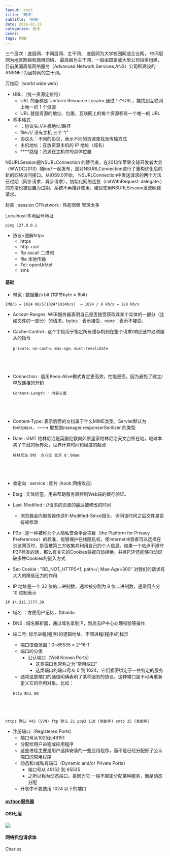 ```yaml
---
layout: post
title: '网络'
subtitle: '网络'
date: 2016-01-15
categories: 技术
cover: 
tags: 网络
---
```


三个层次：底层网、中间层网、主干网，
底层网为大学校园网或企业网，
中间层网为地区网络和商用网络，
最高层为主干网，一般由国家或大型公司投资组建，目前美国高级网络服务（Advanced Network Services,ANS）公司所建设的ANSNET为因特网的主干网。

万维网（world wide web）

* URL:（统一资源定位符）
    * URL 的全称是 Uniform Resource Locator 通过 1 个URL，能找到互联网上唯一的 1 个资源
    * URL 就是资源的地址、位置，互联网上的每个资源都有一个唯一的 URL
* 基本格式
    * ：协议头://主机地址/路径
    * file:/// 没有主机 三个 “/"  
    * 协议头：不同的协议，表示不同的资源查找及传输方式
    * 主机地址：存放资源主机的 IP 地址（域名）
    * ****路径：资源在主机中的具体位置

NSURLSession是NSURLConnection 的替代者，在2013年苹果全球开发者大会（WWDC2013）随ios7一起发布，是对NSURLConnection进行了重构优化后的新的网络访问接口。从iOS9.0开始， NSURLConnection中发送请求的两个方法已过期（同步请求，异步请求），初始化网络连接（initWithRequest: delegate:）的方法也被设置为过期，系统不再推荐使用，建议使用NSURLSession发送网络请求。

封装 : session 
CFNetwork : 性能很强  管理太多  

Localhost:本地回环地址

<pre><code class="language-objectivec">ping 127.0.0.1
</code></pre>

* 协议<图解http>
    * https
    * http +ssl
    * ftp ascall 二进制
    * file 本地传输
    * Tel: openUrl:tel
    * sms
    
#### 基础

* 带宽 : 数据量/s  bit (1字节byte = 8bit)

<pre><code class="language-objectivec">1MB/S = 1024 KB/S(1024*1024b/s)  = 1024 / 8 kb/s = 128 kb/s
</code></pre>

* Accept-Ranges: WEB服务器表明自己是否接受获取其某个实体的一部分（比如文件的一部分）的请求。bytes：表示接受，none：表示不接受。

* Cache-Control : 这个字段用于指定所有缓存机制在整个请求/响应链中必须服从的指令

    <pre><code class="language-objectivec">private、no-cache、max-age、must-revalidate
</code></pre>
    
* Connection : 启用Keep-Alive模式肯定更高效，性能更高。因为避免了建立/释放连接的开销

    <pre><code class="language-objectivec">Content-Length : 内容长度
</code></pre>

* Content-Type: 表示后面的文档属于什么MIME类型。Servlet默认为text/plain，---> 联想到manager.responserSerilizer 的类型 

* Date : GMT 格林尼治是英国伦敦南郊原皇家格林尼治天文台所在地，地球本初子午线的标界处，世界计算时间和经度的起点

    <pre><code class="language-objectivec">格林尼治 0时  东八区 北京 8：00am
</code></pre>

* 重定向 :  service :  图片 (hook 网络攻击)

* Etag : 实体标签，用来帮助服务器控制Web端的缓存验证。

* Last-Modified : //请求的资源的最后被修改的时间
    * 浏览器会向服务器传送If-Modified-Since报头，询问该时间之后文件是否有被修改

* P3p : 是一种被称为个人隐私安全平台项目（the Platform for Privacy Preferences）的标准，能够保护在线隐私权，使Internet冲浪者可以选择在浏览网页时，是否被第三方收集并利用自己的个人信息。如果一个站点不遵守P3P标准的话，那么有关它的Cookies将被自动拒绝，并且P3P还能够自动识破多种Cookies的嵌入方式

* Set-Cookie : "BD_NOT_HTTPS=1; path=/; Max-Age=300” 对我们的请求有大大的降低压力的作用

* IP 地址是一个 32 位的二进制数，通常被分割为 8 位二进制数，通常用点分 10 进制表示

<pre><code class="language-objectivec">IP 14.215.1777.39
</code></pre>

* 域名 ：方便用户记忆，如baidu
* DNS : 域名解析器，通过域名拿到IP，然后去IP中心处理校验等操作

* 端口号: 标示进程(程序)的逻辑地址，不同进程(程序)的标示
    * 端口取值范围：0~65535 = 2^16-1
    * 端口的分类
        * 公认端口（Well Known Ports）
            * 这类端口也常称之为”常用端口"
            * 这类端口的端口号从 0 到 1024，它们紧密绑定于一些特定的服务
    * 通常这些端口的通信明确表明了某种服务的协议，这种端口是不可再重新定义它的作用对象。比如：
    
    <pre><code class="language-objectivec">http 默认 80
https 默认 443  (SVN)
ftp 默认 21
pop3 110 (收邮件)
smtp 25  (发邮件)
</code></pre>

* 注册端口（Registered Ports）
    * 端口号从1025到49151
    * 分配给用户进程或应用程序
    * 这些进程主要是用户选择安装的一些应用程序，而不是已经分配好了公认端口的常用程序
    * 动态和/或私有端口（Dynamic and/or Private Ports）
        * 端口号从 49152 到 65535
        * 之所以称为动态端口，是因为它 一般不固定分配某种服务，而是动态分配
    * 开发中不要使用 1024 以下的端口                                                                                                                                                                                                                                                                                                                                                                                                                                                                                                        

#### [python服务器](https://github.com/QionglinFu1024/QLTools/blob/master/网络/Python服务器.pdf)

#### OSI七层

![](https://fuqionglin-blog.oss-cn-qingdao.aliyuncs.com/%E6%BD%AD%E5%B7%9E/%E5%A4%9A%E7%BA%BF%E7%A8%8B/11.jpg)

#### 网络抓包请求体

Charles


